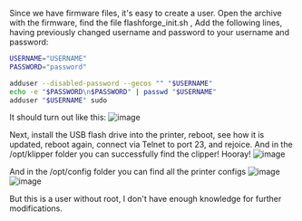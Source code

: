 Since we have firmware files, it's easy to create a user. Open the archive with the firmware, find the file flashforge_init.sh , Add the following lines, having previously changed username and password to your username and password:
```bash
USERNAME="USERNAME"
PASSWORD="password"

adduser --disabled-password --gecos "" "$USERNAME"
echo -e "$PASSWORD\n$PASSWORD" | passwd "$USERNAME"
adduser "$USERNAME" sudo

```
It should turn out like this:
![image](https://github.com/g992/flashforge-ad5m-5mpro-research/assets/48438685/0a26b2a4-4bfd-42b8-bda5-19ad91fa7761)

Next, install the USB flash drive into the printer, reboot, see how it is updated, reboot again, connect via Telnet to port 23, and rejoice.
And in the /opt/klipper folder you can successfully find the clipper! Hooray!
![image](https://github.com/g992/flashforge-ad5m-5mpro-research/assets/48438685/21337ecd-fde8-4a2e-bd74-73294dc0f113)

And in the /opt/config folder you can find all the printer configs
![image](https://github.com/g992/flashforge-ad5m-5mpro-research/assets/48438685/6473d34c-04bf-4082-9e7a-51ebc6d6bda6)
![image](https://github.com/g992/flashforge-ad5m-5mpro-research/assets/48438685/c4914c03-652b-4439-9d51-67dadebb31c1)

But this is a user without root, I don't have enough knowledge for further modifications.
